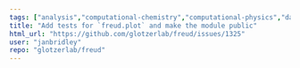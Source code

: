 ```yaml
---
tags: ["analysis","computational-chemistry","computational-physics","data-analysis","enhancement","molecular-dynamics","monte-carlo-simulation","particle-system","python","science","scientific-computing","spatial-analysis","task"]
title: "Add tests for `freud.plot` and make the module public"
html_url: "https://github.com/glotzerlab/freud/issues/1325"
user: "janbridley"
repo: "glotzerlab/freud"
---
```



